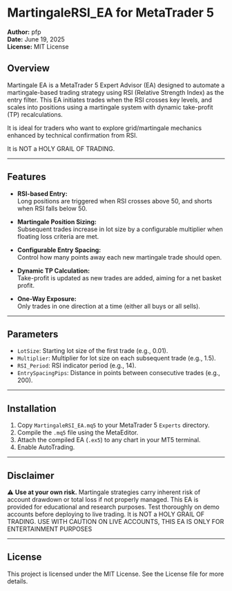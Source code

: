 # MartingaleRSI_EA for MetaTrader 5

**Author:** pfp  
**Date:** June 19, 2025  
**License:** MIT License

## Overview

Martingale EA is a MetaTrader 5 Expert Advisor (EA) designed to automate a martingale-based trading strategy using RSI (Relative Strength Index) as the entry filter. This EA initiates trades when the RSI crosses key levels, and scales into positions using a martingale system with dynamic take-profit (TP) recalculations.

It is ideal for traders who want to explore grid/martingale mechanics enhanced by technical confirmation from RSI.

It is NOT a HOLY GRAIL OF TRADING.

---

## Features

- **RSI-based Entry:**  
  Long positions are triggered when RSI crosses above 50, and shorts when RSI falls below 50.

- **Martingale Position Sizing:**  
  Subsequent trades increase in lot size by a configurable multiplier when floating loss criteria are met.

- **Configurable Entry Spacing:**  
  Control how many points away each new martingale trade should open.

- **Dynamic TP Calculation:**  
  Take-profit is updated as new trades are added, aiming for a net basket profit.

- **One-Way Exposure:**  
  Only trades in one direction at a time (either all buys or all sells).

---

## Parameters

- `LotSize`: Starting lot size of the first trade (e.g., 0.01).
- `Multiplier`: Multiplier for lot size on each subsequent trade (e.g., 1.5).
- `RSI_Period`: RSI indicator period (e.g., 14).
- `EntrySpacingPips`: Distance in points between consecutive trades (e.g., 200).

---

## Installation

1. Copy `MartingaleRSI_EA.mq5` to your MetaTrader 5 `Experts` directory.
2. Compile the `.mq5` file using the MetaEditor.
3. Attach the compiled EA (`.ex5`) to any chart in your MT5 terminal.
4. Enable AutoTrading.

---

## Disclaimer

⚠️ **Use at your own risk.** Martingale strategies carry inherent risk of account drawdown or total loss if not properly managed. This EA is provided for educational and research purposes. Test thoroughly on demo accounts before deploying to live trading.
It is NOT a HOLY GRAIL OF TRADING. USE WITH CAUTION ON LIVE ACCOUNTS, THIS EA IS ONLY FOR ENTERTAINMENT PURPOSES

---

## License

This project is licensed under the MIT License. See the License file for more details.


